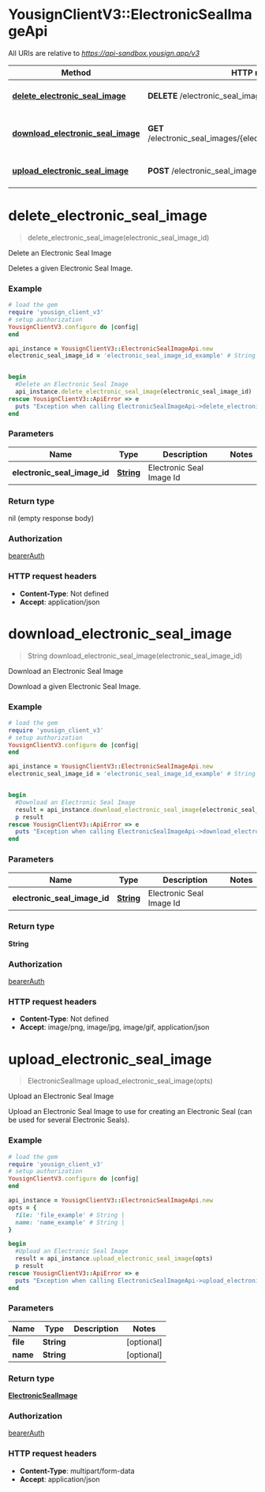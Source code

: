 # YousignClientV3::ElectronicSealImageApi

All URIs are relative to *https://api-sandbox.yousign.app/v3*

Method | HTTP request | Description
------------- | ------------- | -------------
[**delete_electronic_seal_image**](ElectronicSealImageApi.md#delete_electronic_seal_image) | **DELETE** /electronic_seal_images/{electronicSealImageId} | Delete an Electronic Seal Image
[**download_electronic_seal_image**](ElectronicSealImageApi.md#download_electronic_seal_image) | **GET** /electronic_seal_images/{electronicSealImageId}/download | Download an Electronic Seal Image
[**upload_electronic_seal_image**](ElectronicSealImageApi.md#upload_electronic_seal_image) | **POST** /electronic_seal_images | Upload an Electronic Seal Image

# **delete_electronic_seal_image**
> delete_electronic_seal_image(electronic_seal_image_id)

Delete an Electronic Seal Image

Deletes a given Electronic Seal Image.

### Example
```ruby
# load the gem
require 'yousign_client_v3'
# setup authorization
YousignClientV3.configure do |config|
end

api_instance = YousignClientV3::ElectronicSealImageApi.new
electronic_seal_image_id = 'electronic_seal_image_id_example' # String | Electronic Seal Image Id


begin
  #Delete an Electronic Seal Image
  api_instance.delete_electronic_seal_image(electronic_seal_image_id)
rescue YousignClientV3::ApiError => e
  puts "Exception when calling ElectronicSealImageApi->delete_electronic_seal_image: #{e}"
end
```

### Parameters

Name | Type | Description  | Notes
------------- | ------------- | ------------- | -------------
 **electronic_seal_image_id** | [**String**](.md)| Electronic Seal Image Id | 

### Return type

nil (empty response body)

### Authorization

[bearerAuth](../README.md#bearerAuth)

### HTTP request headers

 - **Content-Type**: Not defined
 - **Accept**: application/json



# **download_electronic_seal_image**
> String download_electronic_seal_image(electronic_seal_image_id)

Download an Electronic Seal Image

Download a given Electronic Seal Image.

### Example
```ruby
# load the gem
require 'yousign_client_v3'
# setup authorization
YousignClientV3.configure do |config|
end

api_instance = YousignClientV3::ElectronicSealImageApi.new
electronic_seal_image_id = 'electronic_seal_image_id_example' # String | Electronic Seal Image Id


begin
  #Download an Electronic Seal Image
  result = api_instance.download_electronic_seal_image(electronic_seal_image_id)
  p result
rescue YousignClientV3::ApiError => e
  puts "Exception when calling ElectronicSealImageApi->download_electronic_seal_image: #{e}"
end
```

### Parameters

Name | Type | Description  | Notes
------------- | ------------- | ------------- | -------------
 **electronic_seal_image_id** | [**String**](.md)| Electronic Seal Image Id | 

### Return type

**String**

### Authorization

[bearerAuth](../README.md#bearerAuth)

### HTTP request headers

 - **Content-Type**: Not defined
 - **Accept**: image/png, image/jpg, image/gif, application/json



# **upload_electronic_seal_image**
> ElectronicSealImage upload_electronic_seal_image(opts)

Upload an Electronic Seal Image

Upload an Electronic Seal Image to use for creating an Electronic Seal (can be used for several Electronic Seals).

### Example
```ruby
# load the gem
require 'yousign_client_v3'
# setup authorization
YousignClientV3.configure do |config|
end

api_instance = YousignClientV3::ElectronicSealImageApi.new
opts = { 
  file: 'file_example' # String | 
  name: 'name_example' # String | 
}

begin
  #Upload an Electronic Seal Image
  result = api_instance.upload_electronic_seal_image(opts)
  p result
rescue YousignClientV3::ApiError => e
  puts "Exception when calling ElectronicSealImageApi->upload_electronic_seal_image: #{e}"
end
```

### Parameters

Name | Type | Description  | Notes
------------- | ------------- | ------------- | -------------
 **file** | **String**|  | [optional] 
 **name** | **String**|  | [optional] 

### Return type

[**ElectronicSealImage**](ElectronicSealImage.md)

### Authorization

[bearerAuth](../README.md#bearerAuth)

### HTTP request headers

 - **Content-Type**: multipart/form-data
 - **Accept**: application/json



